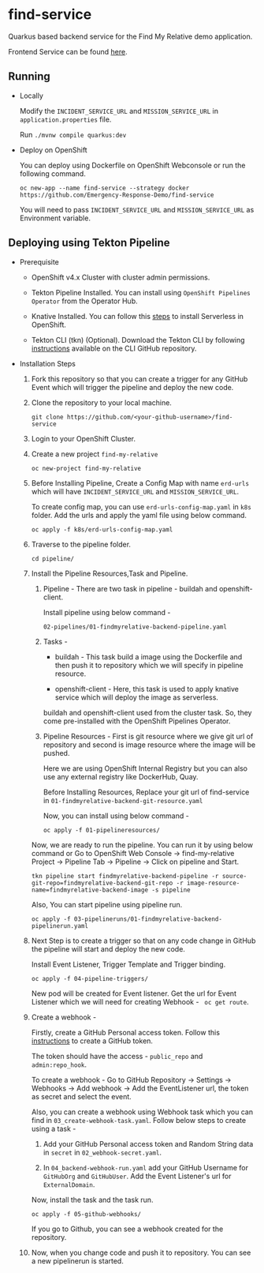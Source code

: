 # find-service

Quarkus based backend service for the Find My Relative demo application.

Frontend Service can be found [here](https://github.com/Emergency-Response-Demo/findmyrelative-frontend). 

## Running

- Locally

    Modify the `INCIDENT_SERVICE_URL` and `MISSION_SERVICE_URL` in `application.properties` file.

    Run `./mvnw compile quarkus:dev`
  
- Deploy on OpenShift

  You can deploy using Dockerfile on OpenShift Webconsole or run the following command.
  
  ```
  oc new-app --name find-service --strategy docker https://github.com/Emergency-Response-Demo/find-service
  ```
  
  You will need to pass `INCIDENT_SERVICE_URL` and `MISSION_SERVICE_URL` as Environment variable.
  
## Deploying using Tekton Pipeline

* Prerequisite

    - OpenShift v4.x Cluster with cluster admin permissions.
     
    - Tekton Pipeline Installed. You can install using `OpenShift Pipelines Operator` from the Operator Hub.
    
    - Knative Installed. You can follow this [steps](https://docs.openshift.com/container-platform/4.2/serverless/installing-openshift-serverless.html) to install Serverless in OpenShift. 
    
    - Tekton CLI (tkn) (Optional). Download the Tekton CLI by following [instructions](https://github.com/tektoncd/cli#installing-tkn) available on the CLI GitHub repository.

* Installation Steps

    1. Fork this repository so that you can create a trigger for any GitHub Event which will trigger the pipeline and deploy the new code.
    
    2. Clone the repository to your local machine.
    
       ```
       git clone https://github.com/<your-github-username>/find-service
       ```
        
    3. Login to your OpenShift Cluster.
    
    4. Create a new project `find-my-relative`
    
       ``` 
       oc new-project find-my-relative
       ```
         
    5. Before Installing Pipeline, Create a Config Map with name ` erd-urls ` which will have `INCIDENT_SERVICE_URL` and `MISSION_SERVICE_URL`. 
    
       To create config map, you can use `erd-urls-config-map.yaml` in `k8s` folder. Add the urls and apply the yaml file using below command.
    
       ```
       oc apply -f k8s/erd-urls-config-map.yaml
       ```
    
    6. Traverse to the pipeline folder.
        
       ```
       cd pipeline/
       ```   
    
    7. Install the Pipeline Resources,Task and Pipeline.
    
        1. Pipeline - There are two task in pipeline - buildah and openshift-client.
        
            Install pipeline using below command - 
        
            ```
            02-pipelines/01-findmyrelative-backend-pipeline.yaml
            ```
         
        2. Tasks - 
            
            - buildah - This task build a image using the Dockerfile and then push it to repository which we will specify in pipeline resource.
            
            - openshift-client - Here, this task is used to apply knative service which will deploy the image as serverless.
            
            buildah and openshift-client used from the cluster task. So, they come pre-installed with the OpenShift Pipelines Operator.
            
        3. Pipeline Resources - First is git resource where we give git url of repository and second is image resource where the image will be pushed.
        
            Here we are using OpenShift Internal Registry but you can also use any external registry like DockerHub, Quay. 
            
            Before Installing Resources, Replace your git url of find-service in `01-findmyrelative-backend-git-resource.yaml`
            
            Now, you can install using below command - 
            
            ```
            oc apply -f 01-pipelineresources/
            ``` 
        
        Now, we are ready to run the pipeline. You can run it by using below command or Go to OpenShift Web Console -> find-my-relative Project -> Pipeline Tab -> Pipeline -> Click on pipeline and Start.
        
        ``` 
        tkn pipeline start findmyrelative-backend-pipeline -r source-git-repo=findmyrelative-backend-git-repo -r image-resource-name=findmyrelative-backend-image -s pipeline
        ```  
        
        Also, You can start pipeline using pipeline run.      
        
        ```
        oc apply -f 03-pipelineruns/01-findmyrelative-backend-pipelinerun.yaml
        ```
              
    8. Next Step is to create a trigger so that on any code change in GitHub the pipeline will start and deploy the new code. 
         
        Install Event Listener, Trigger Template and Trigger binding.
        
        ```
        oc apply -f 04-pipeline-triggers/
        ```
        
        New pod will be created for Event listener. Get the url for Event Listener which we will need for creating Webhook - ` oc get route`.
    
    9. Create a webhook  -
    
        Firstly, create a GitHub Personal access token. Follow this [instructions](https://help.github.com/en/github/authenticating-to-github/creating-a-personal-access-token-for-the-command-line#creating-a-token) to create a GitHub token.
        
        The token should have the access - `public_repo`  and `admin:repo_hook`.  
        
        To create a webhook - Go to GitHub Repository -> Settings -> Webhooks -> Add webhook -> Add the EventListener url, the token as secret and select the event.
        
        Also, you can create a webhook using Webhook task which you can find in `03_create-webhook-task.yaml`. Follow below steps to create using a task - 
        
          1. Add your GitHub Personal access token and Random String data in `secret` in `02_webhook-secret.yaml`.
       
          2. In `04_backend-webhook-run.yaml` add your GitHub Username for `GitHubOrg` and `GitHubUser`. Add the Event Listener's url for `ExternalDomain`.
        
        Now, install the task and the task run.
        
        ```
        oc apply -f 05-github-webhooks/
        ```
        
        If you go to Github, you can see a webhook created for the repository.   
        
    10. Now, when you change code and push it to repository. You can see a new pipelinerun is started.              
        
